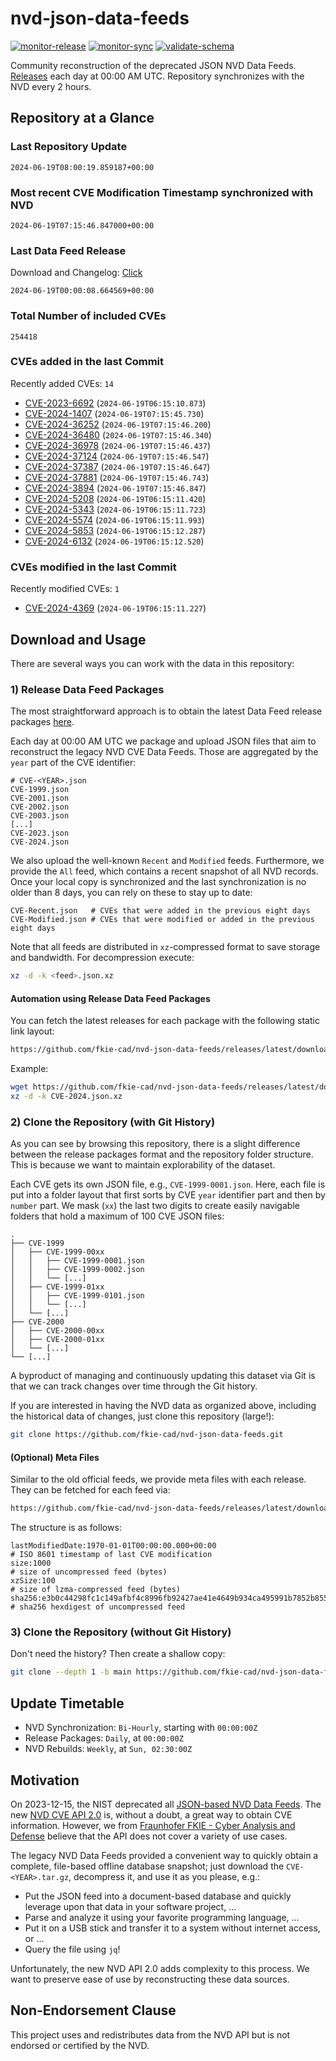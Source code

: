 # nvd-json-data-feeds

[![monitor-release](https://github.com/fkie-cad/nvd-json-data-feeds/actions/workflows/monitor_release.yml/badge.svg)](https://github.com/fkie-cad/nvd-json-data-feeds/actions/workflows/monitor_release.yml)
[![monitor-sync](https://github.com/fkie-cad/nvd-json-data-feeds/actions/workflows/monitor_sync.yml/badge.svg)](https://github.com/fkie-cad/nvd-json-data-feeds/actions/workflows/monitor_sync.yml)
[![validate-schema](https://github.com/fkie-cad/nvd-json-data-feeds/actions/workflows/validate_schema.yml/badge.svg)](https://github.com/fkie-cad/nvd-json-data-feeds/actions/workflows/validate_schema.yml)

Community reconstruction of the deprecated JSON NVD Data Feeds.
[Releases](https://github.com/fkie-cad/nvd-json-data-feeds/releases/latest) each day at 00:00 AM UTC.
Repository synchronizes with the NVD every 2 hours.

## Repository at a Glance

### Last Repository Update

```plain
2024-06-19T08:00:19.859187+00:00
```

### Most recent CVE Modification Timestamp synchronized with NVD

```plain
2024-06-19T07:15:46.847000+00:00
```

### Last Data Feed Release

Download and Changelog: [Click](https://github.com/fkie-cad/nvd-json-data-feeds/releases/latest)

```plain
2024-06-19T00:00:08.664569+00:00
```

### Total Number of included CVEs

```plain
254418
```

### CVEs added in the last Commit

Recently added CVEs: `14`

- [CVE-2023-6692](CVE-2023/CVE-2023-66xx/CVE-2023-6692.json) (`2024-06-19T06:15:10.873`)
- [CVE-2024-1407](CVE-2024/CVE-2024-14xx/CVE-2024-1407.json) (`2024-06-19T07:15:45.730`)
- [CVE-2024-36252](CVE-2024/CVE-2024-362xx/CVE-2024-36252.json) (`2024-06-19T07:15:46.200`)
- [CVE-2024-36480](CVE-2024/CVE-2024-364xx/CVE-2024-36480.json) (`2024-06-19T07:15:46.340`)
- [CVE-2024-36978](CVE-2024/CVE-2024-369xx/CVE-2024-36978.json) (`2024-06-19T07:15:46.437`)
- [CVE-2024-37124](CVE-2024/CVE-2024-371xx/CVE-2024-37124.json) (`2024-06-19T07:15:46.547`)
- [CVE-2024-37387](CVE-2024/CVE-2024-373xx/CVE-2024-37387.json) (`2024-06-19T07:15:46.647`)
- [CVE-2024-37881](CVE-2024/CVE-2024-378xx/CVE-2024-37881.json) (`2024-06-19T07:15:46.743`)
- [CVE-2024-3894](CVE-2024/CVE-2024-38xx/CVE-2024-3894.json) (`2024-06-19T07:15:46.847`)
- [CVE-2024-5208](CVE-2024/CVE-2024-52xx/CVE-2024-5208.json) (`2024-06-19T06:15:11.420`)
- [CVE-2024-5343](CVE-2024/CVE-2024-53xx/CVE-2024-5343.json) (`2024-06-19T06:15:11.723`)
- [CVE-2024-5574](CVE-2024/CVE-2024-55xx/CVE-2024-5574.json) (`2024-06-19T06:15:11.993`)
- [CVE-2024-5853](CVE-2024/CVE-2024-58xx/CVE-2024-5853.json) (`2024-06-19T06:15:12.287`)
- [CVE-2024-6132](CVE-2024/CVE-2024-61xx/CVE-2024-6132.json) (`2024-06-19T06:15:12.520`)


### CVEs modified in the last Commit

Recently modified CVEs: `1`

- [CVE-2024-4369](CVE-2024/CVE-2024-43xx/CVE-2024-4369.json) (`2024-06-19T06:15:11.227`)


## Download and Usage

There are several ways you can work with the data in this repository:

### 1) Release Data Feed Packages

The most straightforward approach is to obtain the latest Data Feed release packages [here](https://github.com/fkie-cad/nvd-json-data-feeds/releases/latest).

Each day at 00:00 AM UTC we package and upload JSON files that aim to reconstruct the legacy NVD CVE Data Feeds.
Those are aggregated by the `year` part of the CVE identifier:

```
# CVE-<YEAR>.json
CVE-1999.json
CVE-2001.json
CVE-2002.json
CVE-2003.json
[...]
CVE-2023.json
CVE-2024.json
```

We also upload the well-known `Recent` and `Modified` feeds.
Furthermore, we provide the `All` feed, which contains a recent snapshot of all NVD records.
Once your local copy is synchronized and the last synchronization is no older than 8 days, you can rely on these to stay up to date:

```plain
CVE-Recent.json   # CVEs that were added in the previous eight days
CVE-Modified.json # CVEs that were modified or added in the previous eight days
```

Note that all feeds are distributed in `xz`-compressed format to save storage and bandwidth.
For decompression execute:

```sh
xz -d -k <feed>.json.xz
```

#### Automation using Release Data Feed Packages

You can fetch the latest releases for each package with the following static link layout:

```sh
https://github.com/fkie-cad/nvd-json-data-feeds/releases/latest/download/CVE-<YEAR>.json.xz
```

Example:

```sh
wget https://github.com/fkie-cad/nvd-json-data-feeds/releases/latest/download/CVE-2024.json.xz
xz -d -k CVE-2024.json.xz
```

### 2) Clone the Repository (with Git History)

As you can see by browsing this repository, there is a slight difference between the release packages format and the repository folder structure.
This is because we want to maintain explorability of the dataset.

Each CVE gets its own JSON file, e.g., `CVE-1999-0001.json`.
Here, each file is put into a folder layout that first sorts by CVE `year` identifier part and then by `number` part.
We mask (`xx`) the last two digits to create easily navigable folders that hold a maximum of 100 CVE JSON files:

```plain
.
├── CVE-1999
│   ├── CVE-1999-00xx
│   │   ├── CVE-1999-0001.json
│   │   ├── CVE-1999-0002.json
│   │   └── [...]
│   ├── CVE-1999-01xx
│   │   ├── CVE-1999-0101.json
│   │   └── [...]
│   └── [...]
├── CVE-2000
│   ├── CVE-2000-00xx
│   ├── CVE-2000-01xx
│   └── [...]
└── [...]
```

A byproduct of managing and continuously updating this dataset via Git is that we can track changes over time through the Git history.

If you are interested in having the NVD data as organized above, including the historical data of changes, just clone this repository (large!):

```sh
git clone https://github.com/fkie-cad/nvd-json-data-feeds.git
```

#### (Optional) Meta Files

Similar to the old official feeds, we provide meta files with each release. They can be fetched for each feed via:

```sh
https://github.com/fkie-cad/nvd-json-data-feeds/releases/latest/download/CVE-<YEAR>.meta
```

The structure is as follows:

```plain
lastModifiedDate:1970-01-01T00:00:00.000+00:00                          # ISO 8601 timestamp of last CVE modification
size:1000                                                               # size of uncompressed feed (bytes)
xzSize:100                                                              # size of lzma-compressed feed (bytes)
sha256:e3b0c44298fc1c149afbf4c8996fb92427ae41e4649b934ca495991b7852b855 # sha256 hexdigest of uncompressed feed
```

### 3) Clone the Repository (without Git History)

Don't need the history? Then create a shallow copy:

```sh
git clone --depth 1 -b main https://github.com/fkie-cad/nvd-json-data-feeds.git
```


## Update Timetable

* NVD Synchronization: `Bi-Hourly`, starting with `00:00:00Z`
* Release Packages: `Daily`, at `00:00:00Z`
* NVD Rebuilds: `Weekly`, at `Sun, 02:30:00Z`


## Motivation

On 2023-12-15, the NIST deprecated all [JSON-based NVD Data Feeds](https://nvd.nist.gov/vuln/data-feeds#divRetirementBanner-1).
The new [NVD CVE API 2.0](https://nvd.nist.gov/developers/vulnerabilities) is, without a doubt, a great way to obtain CVE information.
However, we from [Fraunhofer FKIE - Cyber Analysis and Defense](https://www.fkie.fraunhofer.de/en/departments/cad.html) believe that the API does not cover a variety of use cases.

The legacy NVD Data Feeds provided a convenient way to quickly obtain a complete, file-based offline database snapshot; just download the `CVE-<YEAR>.tar.gz`, decompress it, and use it as you please, e.g.:

- Put the JSON feed into a document-based database and quickly leverage upon that data in your software project, ...
- Parse and analyze it using your favorite programming language, ...
- Put it on a USB stick and transfer it to a system without internet access, or ...
- Query the file using `jq`!

Unfortunately, the new NVD API 2.0 adds complexity to this process.
We want to preserve ease of use by reconstructing these data sources.

## Non-Endorsement Clause

This project uses and redistributes data from the NVD API but is not endorsed or certified by the NVD.
